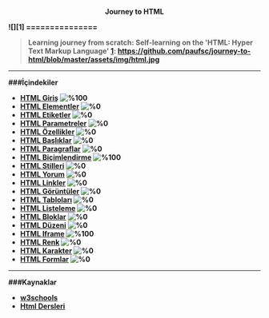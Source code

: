 <p align="center"><b>Journey to HTML </p>
![][1]
===============

>Learning journey from scratch: Self-learning on the 'HTML: Hyper Text Markup Language' 
[1]: https://github.com/paufsc/journey-to-html/blob/master/assets/img/html.jpg


-------------------
###İçindekiler

* [HTML Giriş](./docs/tr/HTML.md) ![%100](http://progressed.io/bar/100)
* [HTML Elementler]()                               ![%0](http://progressed.io/bar/0)
* [HTML Etiketler]()   ![%0](http://progressed.io/bar/0)
* [HTML Parametreler]() ![%0](http://progressed.io/bar/0)
* [HTML Özellikler]() ![%0](http://progressed.io/bar/0)
* [HTML Başlıklar]() ![%0](http://progressed.io/bar/0)
* [HTML Paragraflar]() ![%0](http://progressed.io/bar/0)
* [HTML Biçimlendirme](./docs/tr/biçimlendirme.md) ![%100](http://progressed.io/bar/100)
* [HTML Stilleri]() ![%0](http://progressed.io/bar/0)
* [HTML Yorum]() ![%0](http://progressed.io/bar/0)
* [HTML Linkler]() ![%0](http://progressed.io/bar/0)
* [HTML Görüntüler]() ![%0](http://progressed.io/bar/0)
* [HTML Tabloları]() ![%0](http://progressed.io/bar/0)
* [HTML Listeleme]() ![%0](http://progressed.io/bar/0)
* [HTML Bloklar]() ![%0](http://progressed.io/bar/0)
* [HTML Düzeni]() ![%0](http://progressed.io/bar/0)
* [HTML Iframe](./docs/tr/iframe)    ![%100](http://progressed.io/bar/100)
* [HTML Renk]() ![%0](http://progressed.io/bar/0)
* [HTML Karakter]() ![%0](http://progressed.io/bar/0)
* [HTML Formlar]() ![%0](http://progressed.io/bar/0)


-----------------------
###Kaynaklar

* [w3schools](http://www.w3schools.com/html/)
* [Html Dersleri](http://www.htmldersleri.org/)




[1]: https://github.com/paufsc/journey-to-html/blob/master/assets/img/html.jpg
